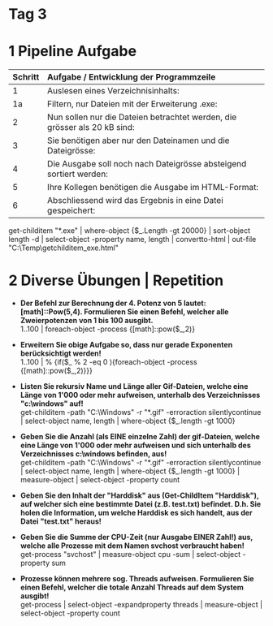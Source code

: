 # Tag 3

# 1 Pipeline Aufgabe

| Schritt | Aufgabe / Entwicklung der Programmzeile                                   |
|---------|:--------------------------------------------------------------------------|
| 1       | Auslesen eines Verzeichnisinhalts:                                        |
| 1a      | Filtern, nur Dateien mit der Erweiterung .exe:                            |
| 2       | Nun sollen nur die Dateien betrachtet werden, die grösser als 20 kB sind: |
| 3       | Sie benötigen aber nur den Dateinamen und die Dateigrösse:                |
| 4       | Die Ausgabe soll noch nach Dateigrösse absteigend sortiert werden:        |
| 5       | Ihre Kollegen benötigen die Ausgabe im HTML-Format:                       |
| 6       | Abschliessend wird das Ergebnis in eine Datei gespeichert:                |

get-childitem "*.exe" | where-object {$_.Length -gt 20000} | sort-object length -d | select-object -property name, length | convertto-html | out-file "C:\Temp\getchilditem_exe.html"

# 2 Diverse Übungen | Repetition

- **Der Befehl zur Berechnung der 4. Potenz von 5 lautet: [math]::Pow(5,4). Formulieren Sie einen Befehl, welcher alle Zweierpotenzen von 1 bis 100 ausgibt.**  
  1..100 | foreach-object -process {[math]::pow($_,2)}

- **Erweitern Sie obige Aufgabe so, dass nur gerade Exponenten berücksichtigt werden!**  
  1..100 | % {if($_ % 2 -eq 0 ){foreach-object -process {[math]::pow($_,2)}}}

- **Listen Sie rekursiv Name und Länge aller Gif-Dateien, welche eine Länge von 1'000 oder mehr aufweisen, unterhalb des Verzeichnisses "c:\windows" auf!**  
get-childitem -path "C:\Windows" -r "*.gif" -erroraction silentlycontinue | select-object name, length | where-object {$_.length -gt 1000}

- **Geben Sie die Anzahl (als EINE einzelne Zahl) der gif-Dateien, welche eine Länge von 1'000 oder mehr aufweisen und sich unterhalb des Verzeichnisses c:\windows befinden, aus!**  
get-childitem -path "C:\Windows" -r "*.gif" -erroraction silentlycontinue | select-object name, length | where-object {$_.length -gt 1000} | measure-object | select-object -property count

- **Geben Sie den Inhalt der "Harddisk" aus (Get-ChildItem "Harddisk"), auf welcher sich eine bestimmte Datei (z.B. test.txt) befindet. D.h. Sie holen die Information, um welche Harddisk es sich handelt, aus der Datei "test.txt" heraus!**  

- **Geben Sie die Summe der CPU-Zeit (nur Ausgabe EINER Zahl!) aus, welche alle Prozesse mit dem Namen svchost verbraucht haben!**  
get-process "svchost" | measure-object cpu -sum | select-object -property sum

- **Prozesse können mehrere sog. Threads aufweisen. Formulieren Sie einen Befehl, welcher die totale Anzahl Threads auf dem System ausgibt!**  
get-process | select-object -expandproperty threads | measure-object | select-object -property count